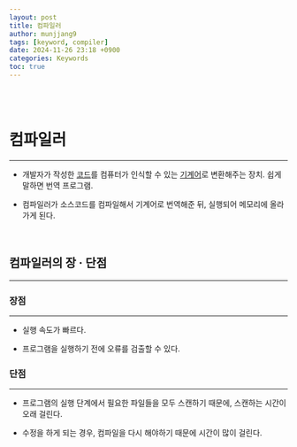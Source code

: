 ```yaml
---
layout: post
title: 컴파일러
author: munjjang9
tags: [keyword, compiler]
date: 2024-11-26 23:18 +0900
categories: Keywords
toc: true
---
```


<br>
<br>

# 컴파일러
---
- 개발자가 작성한 <ins>코드</ins>를 컴퓨터가 인식할 수 있는 <ins>기계어</ins>로 변환해주는 장치. 쉽게 말하면 번역 프로그램.

- 컴파일러가 소스코드를 컴파일해서 기계어로 번역해준 뒤, 실행되어 메모리에 올라가게 된다.

<br>

## 컴파일러의 장 · 단점
---
### 장점
---
- 실행 속도가 빠르다.

- 프로그램을 실행하기 전에 오류를 검출할 수 있다.

### 단점
---
- 프로그램의 실행 단계에서 필요한 파일들을 모두 스캔하기 때문에, 스캔하는 시간이 오래 걸린다.

- 수정을 하게 되는 경우, 컴파일을 다시 해야하기 때문에 시간이 많이 걸린다.